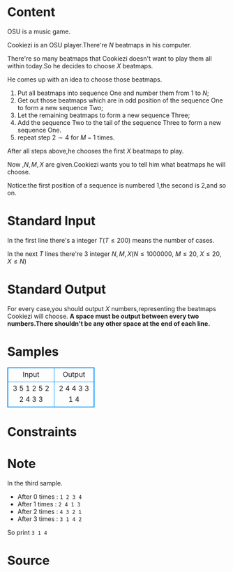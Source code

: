 
# Content

OSU is a music game.

Cookiezi is an OSU player.There're $N$ beatmaps in his computer.

There're so many beatmaps that Cookiezi doesn't want to play them all within today.So he decides to choose $X$ beatmaps.

He comes up with an idea to choose those beatmaps.
1. Put all beatmaps into sequence One and number them from $1$ to $N$;
2. Get out those beatmaps which are in odd position of the sequence One to form a new sequence Two;
3. Let the remaining beatmaps to form a new sequence Three;
4. Add the sequence Two to the tail of the sequence Three to form a new sequence One.
5. repeat step $2\sim 4$ for $M-1$ times.

After all steps above,he chooses the first $X$ beatmaps to play.

Now ,$N,M,X$ are given.Cookiezi wants you to tell him what beatmaps he will choose.

Notice:the first position of a sequence is numbered $1$,the second is $2$,and so on.

# Standard Input

In the first line there's a integer $T$($T\leq 200$) means the number of cases.

In the next $T$ lines there're $3$ integer $N,M,X$($N\leq 1000000$, $M\leq 20$, $X\leq 20$, $X\leq  N$)

# Standard Output

For every case,you should output $X$ numbers,representing the beatmaps Cookiezi will choose. **A space must be output between every two numbers.There shouldn't be any other space at the end of each line.**

# Samples

<style>
        table,table tr th, table tr td { border:1px solid #0094ff; }
        table { width: 200px; min-height: 25px; line-height: 25px; text-align: center; border-collapse: collapse;}   
    </style>
<table>
	<tr>
		<td>Input</td>
		<td>Output</td>
	</tr>
<tr><td>3
5 1 2
5 2 2
4 3 3</td><td>2 4
4 3
3 1 4</td></tr></table>


# Constraints



# Note

In the third sample.
* After $0$ times : `1 2 3 4`
* After $1$ times : `2 4 1 3`
* After $2$ times : `4 3 2 1`
* After $3$ times : `3 1 4 2`

So print `3 1 4`

# Source


